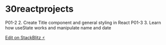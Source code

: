 # 30reactprojects

P01-2 2. Create Title component and general styling in React
P01-3 3. Learn how useState works and manipulate name and date

[Edit on StackBlitz ⚡️](https://stackblitz.com/edit/stackblitz-starters-d4lkns)